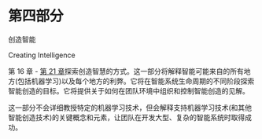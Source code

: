 # 第四部分
创造智能

Creating Intelligence

第 16 章 - [第 21 章](https://doi.org/10.1007/978-1-4842-3366-5_21)探索创造智慧的方式。这一部分将解释智能可能来自的所有地方(包括机器学习)以及每个地方的利弊。它将在智能系统生命周期的不同阶段探索智能创造的目标。它将提供关于如何在团队环境中组织和控制智能创造的见解。

这一部分不会详细教授特定的机器学习技术，但会解释支持机器学习技术(和其他智能创造技术)的关键概念和元素，让团队在开发大型、复杂的智能系统时取得成功。